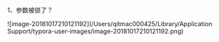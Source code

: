 1、参数被锁了？

![image-20181017210121192](/Users/qitmac000425/Library/Application Support/typora-user-images/image-20181017210121192.png)
